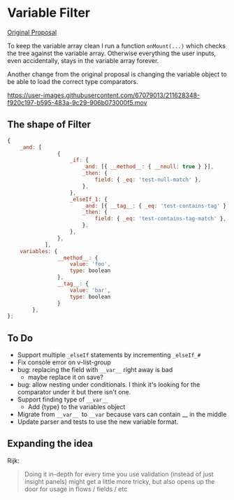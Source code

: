 # Variable Filter

[Original Proposal](https://gist.github.com/jamescammarano/756f6d62dbfc8b553f3780f85aea61b6)

To keep the variable array clean I run a function `onMount(...)` which checks the tree against the variable array.
Otherwise everything the user inputs, even accidentally, stays in the variable array forever.

Another change from the original proposal is changing the variable object to be able to load the correct type
comparators.

https://user-images.githubusercontent.com/67079013/211628348-f920c197-b595-483a-9c29-906b073000f5.mov

## The shape of Filter

```javascript
{
    _and: [
				{
					_if: {
						_and: [{ __method__: { __nnull: true } }],
						_then: {
							field: { _eq: 'test-null-match' },
						},
					},
					_elseIf_1: {
						_and: [{ __tag__: { _eq: 'test-contains-tag' } }],
						_then: {
							field: { _eq: 'test-contains-tag-match' },
						},
					},
				},
			],
	variables: {
				__method__: {
					value: 'foo',
					type: boolean
				},
				__tag__: {
					value: 'bar',
					type: boolean
				}
		},
};
```

## To Do

- Support multiple `_elseIf` statements by incrementing `_elseIf_#`
- Fix console error on v-list-group
- bug: replacing the field with `__var__` right away is bad
  - maybe replace it on save?
- bug: allow nesting under conditionals. I think it's looking for the comparator under it but there isn't one.
- Support finding type of `__var__`
  - Add {type} to the variables object
- Migrate from `__var__ `to `__var` because vars can contain \_\_ in the middle
- Update parser and tests to use the new variable format.

## Expanding the idea

Rijk:

> Doing it in-depth for every time you use validation (instead of just insight panels) might get a little more tricky,
> but also opens up the door for usage in flows / fields / etc
